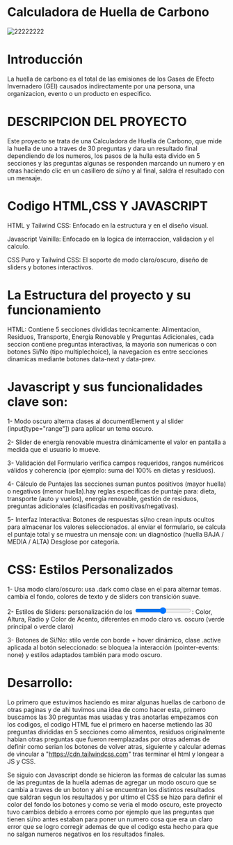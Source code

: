 # Calculadora de Huella de Carbono
![22222222](https://github.com/user-attachments/assets/62a61ee7-5d9b-48eb-be3b-3d6b02d63d3e)

# Introducción
La huella de carbono es el total de las emisiones de los Gases de Efecto Invernadero (GEI) causados indirectamente por una persona, una organizacion, evento o un producto en especifico.

# DESCRIPCION DEL PROYECTO
Este proyecto se trata de una Calculadora de Huella de Carbono, que mide la huella de uno a traves de 30 preguntas y dara un resultado final dependiendo de los numeros, los pasos de la hulla esta divido en 5 secciones y las preguntas algunas se responden marcando un numero y en otras haciendo clic en un casillero de si/no y al final, saldra el resultado con un mensaje.

# Codigo HTML,CSS Y JAVASCRIPT

HTML y Tailwind CSS: Enfocado en la estructura y en el diseño visual.

Javascript Vainilla: Enfocado en la logica de interraccion, validacion y el calculo.

CSS Puro y Tailwind CSS: El soporte de modo claro/oscuro, diseño de sliders y botones interactivos.

# La Estructura del proyecto y su funcionamiento

HTML: Contiene 5 secciones divididas tecnicamente: Alimentacion, Residuos, Transporte, Energia Renovable y Preguntas Adicionales,
cada seccion contiene preguntas interactivas, la mayoria son numericas o con botones Si/No (tipo multiplechoice), la navegacion es entre secciones dinamicas mediante botones data-next y data-prev.

# Javascript y sus funcionalidades clave son: 

1- Modo oscuro alterna clases al documentElement y al slider (input[type="range"]) para aplicar un tema oscuro.

2- Slider de energía renovable muestra dinámicamente el valor en pantalla a medida que el usuario lo mueve.

3- Validación del Formulario verifica campos requeridos, rangos numéricos válidos y coherencia (por ejemplo: suma del 100% en dietas y residuos).

4- Cálculo de Puntajes las secciones suman puntos positivos (mayor huella) o negativos (menor huella).hay reglas específicas de puntaje para: dieta, transporte (auto y vuelos), energía renovable, gestión de residuos, preguntas adicionales (clasificadas en positivas/negativas).

5- Interfaz Interactiva: Botones de respuestas sí/no crean inputs ocultos para almacenar los valores seleccionados. al enviar el formulario, se calcula el puntaje total y se muestra un mensaje con: un diagnóstico (huella BAJA / MEDIA / ALTA) Desglose por categoría.


# CSS: Estilos Personalizados

1- Usa modo claro/oscuro: usa .dark como clase en el <html> para alternar temas.
cambia el fondo, colores de texto y de sliders con transición suave.

2- Estilos de Sliders: personalización de los <input type="range">:
Color, Altura, Radio y Color de Acento, diferentes en modo claro vs. oscuro (verde principal o verde claro)

3- Botones de Si/No: stilo verde con borde + hover dinámico, clase .active aplicada al botón seleccionado:
se bloquea la interacción (pointer-events: none) y estilos adaptados también para modo oscuro.

# Desarrollo: 

Lo primero que estuvimos haciendo es mirar algunas huellas de carbono de otras paginas y de ahi tuvimos una idea de como hacer esta, primero buscamos las 30 preguntas mas usadas y tras anotarlas empezamos con los codigos, el codigo HTML fue el primero en hacerse metiendo las 30 preguntas divididas en 5 secciones como alimentos, residuos originalmente habian otras preguntas que fueron reemplazadas por otras ademas de definir como serian los botones de volver atras, siguiente y calcular ademas de vincular a "https://cdn.tailwindcss.com" tras terminar el html y longear a JS y CSS.

Se siguio con Javascript donde se hicieron las formas de calcular las sumas de las preguntas de la huella ademas de agregar un modo oscuro que se 
cambia a traves de un boton y ahi se encuentran los distintos resultados que saldran segun los resultados y por ultimo el CSS se hizo para definir el
color del fondo los botones y como se veria el modo oscuro, este proyecto tuvo cambios debido a errores como por ejemplo que las preguntas que tienen si/no
antes estaban para poner un numero cosa que era un claro error que se logro corregir ademas de que el codigo esta hecho para que no salgan numeros negativos
en los resultados finales.

